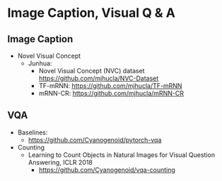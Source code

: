 # Image Caption, Visual Q & A

## Image Caption
- Novel Visual Concept
	- Junhua: 
		- Novel Visual Concept (NVC) dataset https://github.com/mjhucla/NVC-Dataset
		- TF-mRNN: https://github.com/mjhucla/TF-mRNN
		- mRNN-CR: https://github.com/mjhucla/mRNN-CR

## VQA
- Baselines:
	- https://github.com/Cyanogenoid/pytorch-vqa
- Counting
	- Learning to Count Objects in Natural Images for Visual Question Answering, ICLR 2018
		- https://github.com/Cyanogenoid/vqa-counting